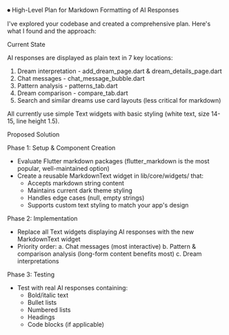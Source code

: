 ⏺ High-Level Plan for Markdown Formatting of AI Responses

I've explored your codebase and created a comprehensive plan. Here's what I
found and the approach:

Current State

AI responses are displayed as plain text in 7 key locations:

1. Dream interpretation - add_dream_page.dart & dream_details_page.dart
2. Chat messages - chat_message_bubble.dart
3. Pattern analysis - patterns_tab.dart
4. Dream comparison - compare_tab.dart
5. Search and similar dreams use card layouts (less critical for markdown)

All currently use simple Text widgets with basic styling (white text, size
14-15, line height 1.5).

Proposed Solution

Phase 1: Setup & Component Creation

- Evaluate Flutter markdown packages (flutter_markdown is the most popular,
  well-maintained option)
- Create a reusable MarkdownText widget in lib/core/widgets/ that:
  - Accepts markdown string content
  - Maintains current dark theme styling
  - Handles edge cases (null, empty strings)
  - Supports custom text styling to match your app's design

Phase 2: Implementation

- Replace all Text widgets displaying AI responses with the new MarkdownText
  widget
- Priority order:
  a. Chat messages (most interactive)
  b. Pattern & comparison analysis (long-form content benefits most)
  c. Dream interpretations

Phase 3: Testing

- Test with real AI responses containing:
  - Bold/italic text
  - Bullet lists
  - Numbered lists
  - Headings
  - Code blocks (if applicable)
